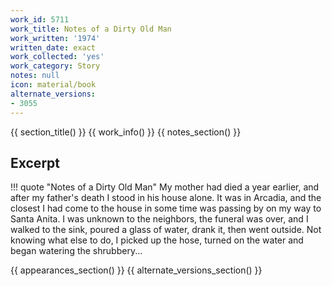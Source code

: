 ```yaml
---
work_id: 5711
work_title: Notes of a Dirty Old Man
work_written: '1974'
written_date: exact
work_collected: 'yes'
work_category: Story
notes: null
icon: material/book
alternate_versions:
- 3055
---
```


{{ section_title() }}
{{ work_info() }}
{{ notes_section() }}
## Excerpt
!!! quote "Notes of a Dirty Old Man"
    My mother had died a year earlier, and after my father's death I stood in his house alone. It was in Arcadia, and the closest I had come to the house in some time was passing by on my way to Santa Anita. I was unknown to the neighbors, the funeral was over, and I walked to the sink, poured a glass of water, drank it, then went outside. Not knowing what else to do, I picked up the hose, turned on the water and began watering the shrubbery...

{{ appearances_section() }}
{{ alternate_versions_section() }}